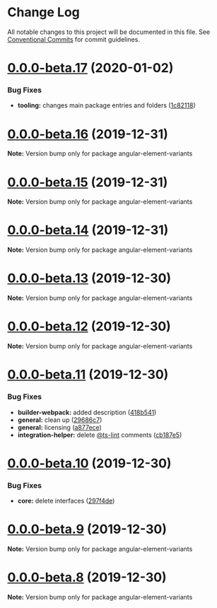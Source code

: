 # Change Log

All notable changes to this project will be documented in this file.
See [Conventional Commits](https://conventionalcommits.org) for commit guidelines.

# [0.0.0-beta.17](https://github.com/BioPhoton/angular-element-variants/compare/v0.0.0-beta.16...v0.0.0-beta.17) (2020-01-02)


### Bug Fixes

* **tooling:** changes main package entries and folders ([1c82118](https://github.com/BioPhoton/angular-element-variants/commit/1c821184ccd822f60565e8f1029a00395cc62409))






# [0.0.0-beta.16](https://github.com/BioPhoton/angular-element-variants/compare/v0.0.0-beta.15...v0.0.0-beta.16) (2019-12-31)

**Note:** Version bump only for package angular-element-variants





# [0.0.0-beta.15](https://github.com/BioPhoton/angular-element-variants/compare/v0.0.0-beta.14...v0.0.0-beta.15) (2019-12-31)

**Note:** Version bump only for package angular-element-variants

# [0.0.0-beta.14](https://github.com/BioPhoton/angular-element-variants/compare/v0.0.0-beta.13...v0.0.0-beta.14) (2019-12-31)

**Note:** Version bump only for package angular-element-variants

# [0.0.0-beta.13](https://github.com/BioPhoton/angular-element-variants/compare/v0.0.0-beta.12...v0.0.0-beta.13) (2019-12-30)

**Note:** Version bump only for package angular-element-variants

# [0.0.0-beta.12](https://github.com/BioPhoton/angular-element-variants/compare/v0.0.0-beta.11...v0.0.0-beta.12) (2019-12-30)

**Note:** Version bump only for package angular-element-variants

# [0.0.0-beta.11](https://github.com/BioPhoton/angular-element-variants/compare/v0.0.0-beta.10...v0.0.0-beta.11) (2019-12-30)

### Bug Fixes

- **builder-webpack:** added description ([418b541](https://github.com/BioPhoton/angular-element-variants/commit/418b5410cfd542e74e92cf13e7eab2eed9732413))
- **general:** clean up ([29686c7](https://github.com/BioPhoton/angular-element-variants/commit/29686c757531863164710095f3fff162f9d9e1fc))
- **general:** licensing ([a877ece](https://github.com/BioPhoton/angular-element-variants/commit/a877ece59c3c4f4e158605699ec233d5f3793229))
- **integration-helper:** delete [@ts-lint](https://github.com/ts-lint) comments ([cb187e5](https://github.com/BioPhoton/angular-element-variants/commit/cb187e5b704b895871ee68a76f5177073a0476e6))

# [0.0.0-beta.10](https://github.com/BioPhoton/angular-element-variants/compare/v0.0.0-beta.9...v0.0.0-beta.10) (2019-12-30)

### Bug Fixes

- **core:** delete interfaces ([297f4de](https://github.com/BioPhoton/angular-element-variants/commit/297f4de0bee6d2f2a5fcb5a607e2eea6865bbbb7))

# [0.0.0-beta.9](https://github.com/BioPhoton/angular-element-variants/compare/v0.0.0-beta.8...v0.0.0-beta.9) (2019-12-30)

**Note:** Version bump only for package angular-element-variants

# [0.0.0-beta.8](https://github.com/BioPhoton/angular-element-variants/compare/v0.0.0-beta.6...v0.0.0-beta.8) (2019-12-30)

**Note:** Version bump only for package angular-element-variants
